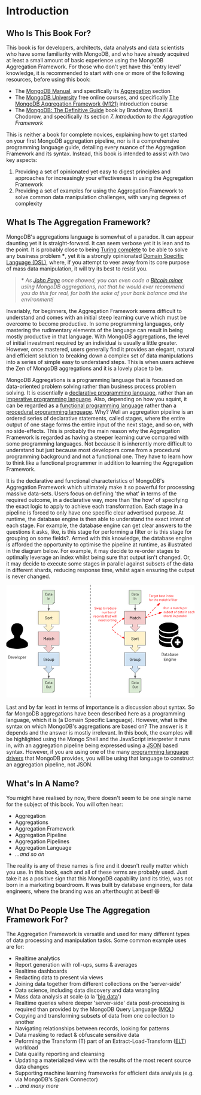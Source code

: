 # Introduction

## Who Is This Book For? 

This book is for developers, architects, data analysts and data scientists who have some familiarity with MongoDB, and who have already acquired at least a small amount of basic experience using the MongoDB Aggregation Framework. For those who don't yet have this 'entry level' knowledge, it is recommended to start with one or more of the following resources, before using this book:

 * The [MongoDB Manual](https://docs.mongodb.com/manual/), and specifically its [Aggregation](https://docs.mongodb.com/manual/aggregation/) section
 * The [MongoDB University](https://university.mongodb.com/) free online courses, and specifically [The MongoDB Aggregation Framework (M121)](https://university.mongodb.com/courses/M121/about) introduction course
 * The [MongoDB: The Definitive Guide](https://www.oreilly.com/library/view/mongodb-the-definitive/9781491954454/) book by Bradshaw, Brazil & Chodorow, and specifically its section _7. Introduction to the Aggregation Framework_

This is neither a book for complete novices, explaining how to get started on your first MongoDB aggregation pipeline, nor is it a comprehensive programming language guide, detailing every nuance of the Aggregation Framework and its syntax. Instead, this book is intended to assist with two key aspects:

 1. Providing a set of opinionated yet easy to digest principles and approaches for increasingly your effectiveness in using the Aggregation Framework
 2. Providing a set of examples for using the Aggregation Framework to solve common data manipulation challenges, with varying degrees of complexity


## What Is The Aggregation Framework?

MongoDB's aggregations language is somewhat of a paradox. It can appear daunting yet it is straight-forward. It can seem verbose yet it is lean and to the point. It is probably close to being [Turing complete](https://en.wikipedia.org/wiki/Turing_completeness) to be able to solve any business problem __*__, yet it is a strongly opinionated [Domain Specific Language (DSL)](https://en.wikipedia.org/wiki/Domain-specific_language), where, if you attempt to veer away from its core purpose of mass data manipulation, it will try its best to resist you.

> __*__ _As [John Page](http://ilearnasigoalong.blogspot.com/) once showed, you can even code a [Bitcoin miner](https://github.com/johnlpage/MongoAggMiner) using MongoDB aggregations, not that he would ever recommend you do this for real, for both the sake of your bank balance and the environment!_

Invariably, for beginners, the Aggregation Framework seems difficult to understand and comes with an initial steep learning curve which must be overcome to become productive. In some programming languages, only mastering the rudimentary elements of the language can result in being mostly productive in that language. With MongoDB aggregations, the level of initial investment required by an individual is usually a little greater. However, once mastered, users generally find it provides an elegant, natural and efficient solution to breaking down a complex set of data manipulations into a series of simple easy to understand steps. This is when users achieve the Zen of MongoDB aggregations and it is a lovely place to be.

MongoDB Aggregations is a programming language that is focussed on data-oriented problem solving rather than business process problem solving. It is essentially a [declarative programming language](https://en.wikipedia.org/wiki/Declarative_programming), rather than an [imperative programming language](https://en.wikipedia.org/wiki/Imperative_programming). Also, depending on how you squint, it can be regarded as a [functional programming language](https://en.wikipedia.org/wiki/Functional_programming) rather than a [procedural programming language](https://en.wikipedia.org/wiki/Procedural_programming). Why? Well an aggregation pipeline is an ordered series of declarative statements, called stages, where the entire output of one stage forms the entire input of the next stage, and so on, with no side-effects. This is probably the main reason why the Aggregation Framework is regarded as having a steeper learning curve compared with some programming languages. Not because it is inherently more difficult to understand but just because most developers come from a procedural programming background and not a functional one. They have to learn how to think like a functional programmer in addition to learning the Aggregation Framework.

It is the declarative and functional characteristics of MongoDB's Aggregation Framework which ultimately make it so powerful for processing massive data-sets. Users focus on defining 'the what' in terms of the required outcome, in a declarative way, more than 'the how' of specifying the exact logic to apply to achieve each transformation. Each stage in a pipeline is forced to only have one specific clear advertised purpose. At runtime, the database engine is then able to understand the exact intent of each stage. For example, the database engine can get clear answers to the questions it asks, like, is this stage for performing a filter or is this stage for grouping on some fields?. Armed with this knowledge, the database engine is afforded the opportunity to optimise the pipeline at runtime, as illustrated in the diagram below. For example, it may decide to re-order stages to optimally leverage an index whilst being sure that output isn't changed. Or, it may decide to execute some stages in parallel against subsets of the data in different shards, reducing response time, whilst again ensuring the output is never changed.

![DB Engine Aggregations Optimisations](./pics/optimise.png)

Last and by far least in terms of importance is a discussion about syntax. So far MongoDB aggregations have been described here as a programming language, which it is (a Domain Specific Language). However, what is the syntax on which MongoDB's aggregations are based on? The answer is it depends and the answer is mostly irrelevant. In this book, the examples will be highlighted using the Mongo Shell and the JavaScript interpreter it runs in, with an aggregation pipeline being expressed using a [JSON](https://en.wikipedia.org/wiki/JSON) based syntax. However, if you are using one of the many [programming language drivers](https://docs.mongodb.com/drivers/) that MongoDB provides, you will be using that language to construct an aggregation pipeline, not JSON.


## What's In A Name?

You might have realised by now, there doesn't seem to be one single name for the subject of this book. You will often hear:

* Aggregation
* Aggregations
* Aggregation Framework
* Aggregation Pipeline
* Aggregation Pipelines
* Aggregation Language
* _...and so on_

The reality is any of these names is fine and it doesn't really matter which you use. In this book, each and all of these terms are probably used. Just take it as a positive sign that this MongoDB capability (and its title), was not born in a marketing boardroom. It was built by database engineers, for data engineers, where the branding was an afterthought at best! &#128518;


## What Do People Use The Aggregation Framework For?

The Aggregation Framework is versatile and used for many different types of data processing and manipulation tasks. Some common example uses are for:

* Realtime analytics
* Report generation with roll-ups, sums & averages
* Realtime dashboards
* Redacting data to present via views
* Joining data together from different collections on the 'server-side'
* Data science, including data discovery and data wrangling
* Mass data analysis at scale (a la '[big data](https://en.wikipedia.org/wiki/Big_data)')
* Realtime queries where deeper 'server-side' data post-processing is required than provided by the MongoDB Query Language ([MQL](https://docs.mongodb.com/manual/crud/))
* Copying and transforming subsets of data from one collection to another
* Navigating relationships between records, looking for patterns
* Data masking to redact & obfuscate sensitive data
* Peforming the Transform (T) part of an Extract-Load-Transform ([ELT](https://en.wikipedia.org/wiki/Extract,_load,_transform)) workload
* Data quality reporting and cleansing
* Updating a materialized view with the results of the most recent source data changes
* Supporting machine learning frameworks for efficient data analysis (e.g. via MongoDB's Spark Connector)
* _...and many more_

